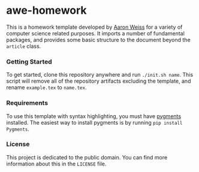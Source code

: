 # awe-homework #

This is a homework template developed by [Aaron Weiss](https://aaronweiss.us) for a variety of
computer science related purposes. It imports a number of fundamental packages, and provides some
basic structure to the document beyond the `article` class.

### Getting Started ###

To get started, clone this repository anywhere and run `./init.sh name`. This script will remove
all of the repository artifacts excluding the template, and rename `example.tex` to `name.tex`.  

### Requirements ###

To use this template with syntax highlighting, you must have [pygments](http://pygments.org)
installed. The easiest way to install pygments is by running `pip install Pygments`.

### License ###

This project is dedicated to the public domain. You can find more information about this in the
`LICENSE` file.
